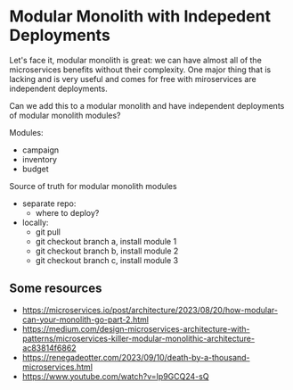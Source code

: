 # Modular Monolith with Indepedent Deployments

Let's face it, modular monolith is great: we can have almost all of the microservices benefits without their complexity. One major thing that is lacking and is very useful and comes for free with miroservices are independent deployments.

Can we add this to a modular monolith and have independent deployments of modular monolith modules?

Modules:
* campaign
* inventory
* budget


Source of truth for modular monolith modules
* separate repo:
    * where to deploy?
* locally:
    * git pull
    * git checkout branch a, install module 1
    * git checkout branch b, install module 2
    * git checkout branch c, install module 3


## Some resources
* https://microservices.io/post/architecture/2023/08/20/how-modular-can-your-monolith-go-part-2.html
* https://medium.com/design-microservices-architecture-with-patterns/microservices-killer-modular-monolithic-architecture-ac83814f6862
* https://renegadeotter.com/2023/09/10/death-by-a-thousand-microservices.html
* https://www.youtube.com/watch?v=Ip9GCQ24-sQ